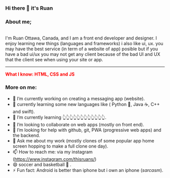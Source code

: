 ### Hi there 👋 it's Ruan

<!--
**thisRuan/thisruan** is a ✨ _special_ ✨ repository because its `README.md` (this file) appears on your GitHub profile.

Here are some ideas to get you started:-->
### About me;
  <br> I'm Ruan Ottawa, Canada, and I am a front end developer and designer. I enjoy learning new things (languages and frameworks) i also like ui, ux. you may have the best service (in term of a website of app) posible but if you have a bad ui/ux you may not get any client because of the bad UI and UX that the client see when using your site or app.
<hr>
<b style="color: #ff0000;" > What I know: HTML, CSS and JS </b>

### More on me:
- 🔭 I’m currently working on creating a messaging app (website).
- 📳 currently learning some new languages like ( Python 🐍, Java ☕️, C++ and swift).
- 🌱 I’m currently learning 👆👆👆👆👆👆👆👆👆👆👆👆.
- 👯 I’m looking to collaborate on web apps (mostly on front end).
- 🤔 I’m looking for help with github, git, PWA (progressive web apps) and the backend.
- 💬 Ask me about my work (mostly clones of some popular app home screen hopping to make a full clone one day).
- 📫 How to reach me: via my instagram (https://www.instagram.com/thisruans/)
- 😄 soccer and basketball 🏀 .
- ⚡ Fun fact: Android is better than iphone but i own an iphone (*sarcasm*).
